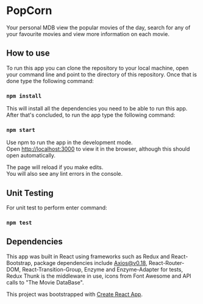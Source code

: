 # PopCorn

Your personal MDB view the popular movies of the day, search for any of your favourite movies and view more information on each movie.

## How to use

To run this app you can clone the repository to your local machine, open your command line and point to the directory of this repository. Once that is done type the following command:

### `npm install`

This will install all the dependencies you need to be able to run this app. After that's concluded, to run the app type the following command:

### `npm start`

Use npm to run the app in the development mode.<br />
Open [http://localhost:3000](http://localhost:3000) to view it in the browser, although this should open automatically.

The page will reload if you make edits.<br />
You will also see any lint errors in the console.

## Unit Testing

For unit test to perform enter command:

### `npm test`

## Dependencies

This app was built in React using frameworks such as Redux and React-Bootstrap, package dependencies include Axios@v0.18, React-Router-DOM, React-Transition-Group, Enzyme and Enzyme-Adapter for tests, Redux Thunk is the middleware in use, icons from Font Awesome and API calls to "The Movie DataBase".

This project was bootstrapped with [Create React App](https://github.com/facebook/create-react-app).

